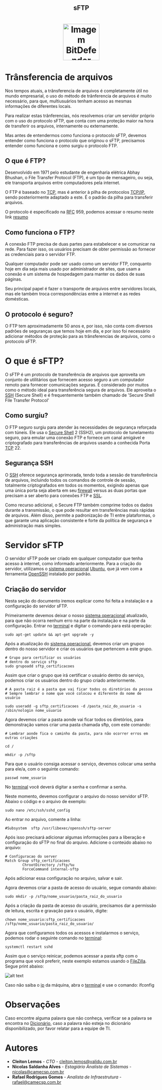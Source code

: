 <!-- Title -->

<p align="center">
  <h2 align="center">sFTP</h2>
  <h1 align="center"><img src="https://cdn-icons-png.flaticon.com/512/8110/8110738.png" alt="Imagem BitDefender" width="120">

  # Trânsferencia de arquivos
  Nos tempos atuais, a trânsferencia de arquivos é completamente útil no mundo empresarial, o uso do método de trânferencia de arquivos é muito necessário, para que, multiusuários tenham acesso as mesmas informações de diferentes locais.

  Para realizar estas trânferencias, nós resolvemos criar um servidor próprio com o uso do protocolo sFTP, que conta com uma proteção maior na hora de transferir os arquivos, internamente ou externamente.

  Mas antes de entendermos como funciona o protocolo sFTP, devemos entender como funciona o protocolo que originou o sFTP, precisamos entender como funciona e como surgiu o protocolo FTP. 

  ## O que é FTP?
  Desenvolvido em 1971 pelo estudante de engenharia elétrica Abhay Bhushan, o File Transfer Protocol (FTP), é um tipo de mensageiro, ou seja, ele transporta arquivos entre computadores pela internet. 

  O FTP é baseado no [TCP](Dicionário.md), mas é anterior à pilha de protocolos [TCP/IP](Dicionário.md), sendo posteriormente adaptado a este. É o padrão da pilha para transferir arquivos.

  O protocolo é especificado na [RFC](Dicionário.md) 959, podemos acessar o resumo neste link [resumo](https://pt.wikipedia.org/wiki/Protocolo_de_Transfer%C3%AAncia_de_Arquivos#Vis%C3%A3o_geral_do_protocolo) 

  ## Como funciona o FTP?
  A conexão FTP precisa de duas partes para estabelecer e se comunicar na rede. Para fazer isso, os usuários precisam de obter permissão ao fornecer as credenciais para o servidor FTP.

  Qualquer computador pode ser usado como um servidor FTP, conquanto hoje em dia seja mais usado por administrador de sites, que usam a conexão e um sistema de hospedagem para manter os dados de suas páginas.

  Seu principal papel é fazer o transporte de arquivos entre servidores locais, mas ele também troca correspondências entre a internet e as redes domésticas.

  ## O protocolo é seguro?
  O FTP tem aproximadamente 50 anos e, por isso, não conta com diversos padrões de seguranças que temos hoje em dia, e por isso foi necessário adicionar métodos de proteção para as trânsferencias de arquivos, como o protocolo sFTP.

  # O que é sFTP?
  O sFTP é um protocolo de transferência de arquivos que aproveita um conjunto de utilitários que fornecem acesso seguro a um computador remoto para fornecer comunicações seguras. É considerado por muitos como o método ideal para transferência segura de arquivos. Ele aproveita o [SSH](Dicionário.md) (Secure Shell) e é frequentemente também chamado de 'Secure Shell File Transfer Protocol'
  ## Como surgiu?
  O FTP seguro surgiu para atender às necessidades de segurança reforçada com túneis. Ele usa o [Secure Shell](Dicionário.md) 2 (SSH2), um protocolo de tunelamento seguro, para emular uma conexão FTP e fornece um canal amigável e criptografado para transferências de arquivos usando a conhecida Porta [TCP](Dicionário.md) 22.

  ## Segurança SSH
  O [SSH](Dicionário.md) oferece segurança aprimorada, tendo toda a sessão de transferência de arquivos, incluindo todos os comandos de controle de sessão, totalmente criptografados em todos os momentos, exigindo apenas que uma única porta seja aberta em seu [firewall](Dicionário.md) versus as duas portas que precisam a ser aberto para conexões FTP e [SSL](Dicionário.md).

  Como recurso adicional, o Secure FTP também comprime todos os dados durante a transmissão, o que pode resultar em transferências mais rápidas de arquivos. Além disso, permite a padronização de TI entre plataformas, o que garante uma aplicação consistente e forte da política de segurança e administração mais simples.

  # Servidor sFTP
  O servidor sFTP pode ser criado em qualquer computador que tenha acesso à internet, como informado anteriormente. Para a criação do servidor, utilizamos o [sistema operacional](Dicionário.md) [Ubuntu](Dicionário.md), que  já vem com a ferramenta [OpenSSH](Dicionário.md) instalado por padrão.

  ## Criação do servidor
  Nesta seção do documento iremos explicar como foi feita a instalação e a configuração do servidor sFTP.

  Primeiramente devemos deixar o nosso [sistema operacional](Dicionário.md) atualizado, para que não ocorra nenhum erro na parte da instalação e na parte da configuração. Entrar no [terminal](Dicionário.md) e digitar o comando para está operação:

  ````
  sudo apt-get update && apt-get upgrade -y
  ````

  Após a atualização do [sistema operacional](Dicionário.md), devemos criar um grupoo dentro do nosso servidor e criar os usuários que pertencem a este grupo.

  ````
  # Grupo para certificar os usuários
  # dentro do serviço sftp
  sudo grupoadd sftp_certificacoes
  ```` 
Assim que criar o grupo que irá certificar o usuário dentro do serviço, podemos criar os usuários dentro do grupo criado anteriormente.

````
# A pasta raiz é a pasta que vai ficar todos os diretórios da pessoa
# Sempre lembrar o nome que você colocou e diferente do nome de usuário

sudo useradd -g sftp_certificacoes -d /pasta_raiz_do_usuario -s /sbin/nologin nome_usuario
````
Agora devemos criar a pasta aonde vai ficar todos os diretórios, para demonstração vamos criar uma pasta chamada sftp, com este comando:
````
# Lembrar aonde fica o caminho da pasta, para não ocorrer erros em outras criações

cd /

mkdir -p /sftp
````
Para que o usuário consiga acessar o serviço, devemos colocar uma senha para ele/a, com o seguinte comando:
````
passwd nome_usuario
````
No [terminal](Dicionário.md) você deverá digitar a senha e confirmar a senha.

Neste momento, devemos configurar o arquivo do nosso servidor sFTP. Abaixo o código e o arquivo de exemplo:
````
sudo nano /etc/ssh/sshd_config
```` 

Ao entrar no arquivo, comente a linha:
````
#Subsystem  sftp /usr/libexec/openssh/sftp-server
````
Após isso precisará adicionar algumas informações para a liberação e configuração do sFTP no final do arquivo. Adicione o conteúdo abaixo no arquivo:
````
# Configuracao do server
Match Group sftp_certificacoes
        ChrootDirectory /sftp/%u
        ForceCommand internal-sftp
````
Após adicionar essa configuração no arquivo, salvar e sair.

Agora devemos criar a pasta de acesso do usuário, segue comando abaixo:

````
sudo mkdir -p /sftp/nome_usuario/pasta_raiz_do_usuario
````

Após a criação da pasta de acesso do usuário, precisamos dar a permissão de leitura, escrita e gravação para o usuário, digite:
````
chown nome_usuario:sftp_certificacoes /sftp/nome_usuario/pasta_raiz_do_usuario/
````

Agora que configuramos todos os acessos e instalarmos o serviço, podemos rodar o seguinte comando no [terminal](Dicionário.md):
````
systemctl restart sshd
````

Assim que o serviço reinicar, podemos acessar a pasta sftp com o programa que você preferir, neste exemplo estamos usando o [FileZilla](Dicionário.md). Segue print abaixo:

![alt text](Prints/FileZilla.png)

Caso não saiba o [ip](Dicionário.md) da máquina, abra o [terminal](Dicionário.md) e use o comando: ifconfig

# Observações
Caso encontre alguma palavra que não conheça, verificar se a palavra se encontra no [Dicionário](Dicionário.md), caso a palavra não esteja no dicionário disponibilizado, por favor relatar para a equipe de TI.

# Autores
- **Cleiton Lemos** - _CTO_ - <cleiton.lemos@validu.com.br>
- **Nicolas Saldanha Alves** - _Estagiário Analista de Sistemas_ - <nicolas@camecsp.com.br>
- **Rafael Rodrigues Gomes** - _Analista de Infraestrutura_ - <rafael@camecsp.com.br>